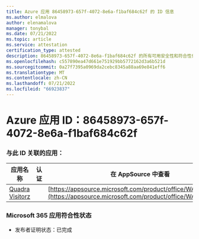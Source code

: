 ```yaml
---
title: Azure 应用 86458973-657f-4072-8e6a-f1baf684c62f 的 ID 信息
ms.author: elmalova
author: elenamalova
manager: tonybal
ms.date: 07/21/2022
ms.topic: article
ms.service: attestation
certification_type: attested
description: 86458973-657f-4072-8e6a-f1baf684c62f 的所有可用安全性和符合性信息。
ms.openlocfilehash: c557890ea47d661e751929bb5772162d3a6b521d
ms.sourcegitcommit: 0a27f7395a0969da2cebc8345a88aa69e841eff6
ms.translationtype: MT
ms.contentlocale: zh-CN
ms.lasthandoff: 07/21/2022
ms.locfileid: "66923837"
---
```

# <a name="azure-app-id-86458973-657f-4072-8e6a-f1baf684c62f"></a>Azure 应用 ID：86458973-657f-4072-8e6a-f1baf684c62f


### <a name="apps-associated-with-this-id"></a>与此 ID 关联的应用：
| **应用名称** | **认证** | **在 AppSource 中查看** |
|--------------|---------------|-----------------------|
| [Quadra Visitorz](../forward/WA200004199.md) |  | [https://appsource.microsoft.com/product/office/WA200004199](https://appsource.microsoft.com/product/office/WA200004199) |

### <a name="microsoft-365-app-compliance-status"></a>Microsoft 365 应用符合性状态
- 发布者证明状态：已完成
